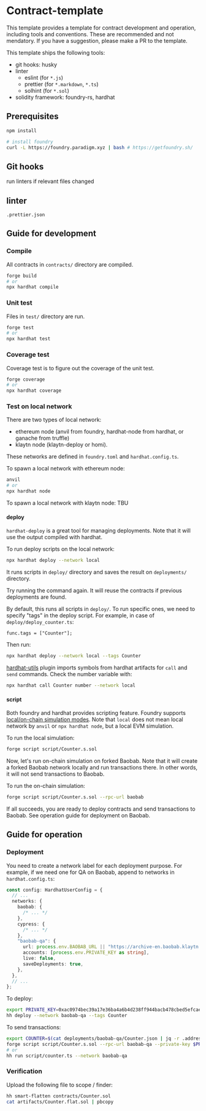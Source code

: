 # Contract-template

This template provides a template for contract development and operation, including tools and conventions.
These are recommended and not mendatory.
If you have a suggestion, please make a PR to the template.

This template ships the following tools:

- git hooks: husky
- linter
  - eslint (for `*.js`)
  - prettier (for `*.markdown`, `*.ts`)
  - solhint (for `*.sol`)
- solidity framework: foundry-rs, hardhat

## Prerequisites

```bash
npm install

# install foundry
curl -L https://foundry.paradigm.xyz | bash # https://getfoundry.sh/
```

## Git hooks

run linters if relevant files changed

## linter

`.prettier.json`

## Guide for development

### Compile

All contracts in `contracts/` directory are compiled.

```bash
forge build
# or
npx hardhat compile
```

### Unit test

Files in `test/` directory are run.

```bash
forge test
# or
npx hardhat test
```

### Coverage test

Coverage test is to figure out the coverage of the unit test.

```bash
forge coverage
# or
npx hardhat coverage
```

### Test on local network

There are two types of local network:

- ethereum node (anvil from foundry, hardhat-node from hardhat, or ganache from truffle)
- klaytn node (klaytn-deploy or homi).

These networks are defined in `foundry.toml` and `hardhat.config.ts`.

To spawn a local network with ethereum node:

```bash
anvil
# or
npx hardhat node
```

To spawn a local network with klaytn node: TBU

#### deploy

`hardhat-deploy` is a great tool for managing deployments. Note that it will use the output compiled with hardhat.

To run deploy scripts on the local network:

```bash
npx hardhat deploy --network local
```

It runs scripts in `deploy/` directory and saves the result on `deployments/` directory.

Try running the command again. It will reuse the contracts if previous deployments are found.

By default, this runs all scripts in `deploy/`. To run specific ones, we need to specify "tags" in the deploy script. For example, in case of `deploy/deploy_counter.ts`:

```
func.tags = ["Counter"];
```

Then run:

```bash
npx hardhat deploy --network local --tags Counter
```

[hardhat-utils](https://github.com/blukat29/hardhat-utils) plugin imports symbols from hardhat artifacts for `call` and `send` commands. Check the number variable with:

```bash
npx hardhat call Counter number --network local
```

#### script

Both foundry and hardhat provides scripting feature. Foundry supports [local/on-chain simulation modes](https://book.getfoundry.sh/tutorials/solidity-scripting#high-level-overview).
Note that `local` does not mean local network by `anvil` or `npx hardhat node`, but a local EVM simulation.

To run the local simulation:

```bash
forge script script/Counter.s.sol
```

Now, let's run on-chain simulation on forked Baobab. Note that it will create a forked Baobab network locally and run transactions there. In other words, it will not send transactions to Baobab.

To run the on-chain simulation:

```bash
forge script script/Counter.s.sol --rpc-url baobab
```

If all succeeds, you are ready to deploy contracts and send transactions to Baobab.
See operation guide for deployment on Baobab.

## Guide for operation

### Deployment

You need to create a network label for each deployment purpose.
For example, if we need one for QA on Baobab, append to networks in `hardhat.config.ts`:

```typescript
const config: HardhatUserConfig = {
  // ...
  networks: {
    baobab: {
      /* ... */
    },
    cypress: {
      /* ... */
    },
    "baobab-qa": {
      url: process.env.BAOBAB_URL || "https://archive-en.baobab.klaytn.net",
      accounts: [process.env.PRIVATE_KEY as string],
      live: false,
      saveDeployments: true,
    },
  },
  // ...
};
```

To deploy:

```bash
export PRIVATE_KEY=0xac0974bec39a17e36ba4a6b4d238ff944bacb478cbed5efcae784d7bf4f2ff80
hh deploy --network baobab-qa --tags Counter
```

To send transactions:

```bash
export COUNTER=$(cat deployments/baobab-qa/Counter.json | jq -r .address)
forge script script/Counter.s.sol --rpc-url baobab-qa --private-key $PRIVATE_KEY --broadcast
# or
hh run script/counter.ts --network baobab-qa
```

### Verification

Upload the following file to scope / finder:

```bash
hh smart-flatten contracts/Counter.sol
cat artifacts/Counter.flat.sol | pbcopy
```

